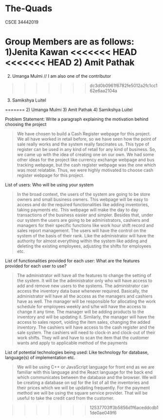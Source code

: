 # The-Quads
CSCE 34442019

Group Members are as follows:
1)Jenita Kawan
<<<<<<< HEAD
<<<<<<< HEAD
2) Amit Pathak
=======
2) Umanga Mulmi // I am also one of the contributor
>>>>>>> dc3d0b0961f6782fe5012a2fc1cc162e6aa2104a

3) Samikshya Luitel

>>>>
=======
2) Umanga Mulmi
3) Amit Pathak
4) Samikshya Luitel

Problem Statement: 
Write a paragraph explaining the motivation behind choosing the project

> We have chosen to build a Cash Register webpage for this project. We all have worked in retail before, so we have seen how the point of sale really works and the system really fascinates us. This type of register can be used in any kind of retail for any kind of business. So, we came up with the idea of creating one on our own. We had some other ideas for the project like currency exchange webpage and bus tracking webpage, but the cash register webpage was the one which was most relatable. Thus, we were highly motivated to choose cash register webpage for this project.

List of users: Who will be using your system

> In the broad context, the users of the system are going to be store owners and small business owners. This webpage will be easy to access and do the required functionalities like adding inventories, taking payments etc. This webpage will make the day to day transactions of the business easier and simpler. 
Besides that, under our system the users are going to be administrators, cashiers and managers for their specific functions like work hour shift record and sales report management. The users will have the control on the system of the basis of their rank. Like the administrator will have the authority for almost everything within the system like adding and deleting the existing employees, adjusting the shifts for employees etc. 

List of functionalities provided for each user: What are the features provided for each user to use?

>The administrator will have all the features to change the setting of the system. It will be the administrator only who will have access to add and remove new users to the systems. The administrator can access the inventory data base whenever required. Basically, the administrator will have all the access as the managers and cashiers have as well.
The manager will be responsible for allocating the work schedule for employees weekly and s/he will have the access to change it any time. The manager will be adding products to the inventory and will be updating it. Similarly, the manager will have the access to sales report, voiding the item sales, changing the added inventory. 
 The cashiers will have access to the cash register and the sale system. The cashiers will need to clock-in and clock-out of their work shifts. They will and have to scan the item that the customer wants and apply to applicable method of the payments


List of potential technologies being used: Like technology for database, language(s) of implementation etc.

> We will be using C++ or JavaScript language for front end as we are familiar with this language and the React language for the back end which communicates between the database and the browser. We will be creating a database on sql for the list of all the inventories and their prices which we will be updating frequently. For the payment method we will be using the square service provider. That will be useful to take the credit card from the customer.

>>>>>>> 12537703ff3b5856d1f6aceddcdb11de0ae049f6
